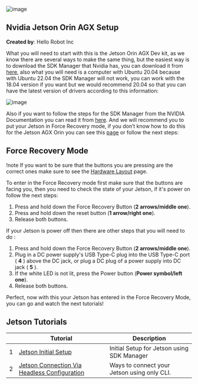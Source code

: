 ![image](https://github.com/hello-robot/stretch_tool_share/blob/feature/jetson_tutorials/images/banner.png)

## Nvidia Jetson Orin AGX Setup

**Created by**: Hello Robot Inc

What you will need to start with this is the Jetson Orin AGX Dev kit, as we know there are several ways to make the same thing, but the easiest way is to download the SDK Manager that Nvidia has, you can download it from [here](https://developer.nvidia.com/sdk-manager), also what you will need is a computer with Ubuntu 20.04 because with Ubuntu 22.04 the SDK Manager will not work, you can work with the 18.04 version if you want but we would recommend 20.04 so that you can have the latest version of drivers according to this information:

![image](https://github.com/hello-robot/stretch_tool_share/assets/141784078/d643a978-af3d-4d99-9537-7237489c8236)

Also if you want to follow the steps for the SDK Manager from the NVIDIA Documentation you can read it from [here](https://docs.nvidia.com/sdk-manager/index.html). And we will recommend you to put your Jetson in Force Recovery mode, if you don’t know how to do this for the Jetson AGX Orin you can see this [page](https://developer.nvidia.com/embedded/learn/jetson-agx-orin-devkit-user-guide/howto.html) or follow the next steps:

## Force Recovery Mode
!note If you want to be sure that the buttons you are pressing are the correct ones make sure to see the [Hardware Layout](https://developer.nvidia.com/embedded/learn/jetson-agx-orin-devkit-user-guide/developer_kit_layout.html) page.

To enter in the Force Recovery mode first make sure that the buttons are facing you, then you need to check the state of your Jetson, if it's power on follow the next steps:
1. Press and hold down the Force Recovery Button (**2 arrows/middle one**).
2. Press and hold down the reset button (**1 arrow/right one**).
3. Release both buttons.

If your Jetson is power off then there are other steps that you will need to do :
1. Press and hold down the Force Recovery Button (**2 arrows/middle one**).
2. Plug in a DC power supply's USB Type-C plug into the USB Type-C port ( **4** ) above the DC jack, or plug a DC plug of a power supply into DC jack ( **5** ).
3. If the white LED is not lit, press the Power button (**Power symbol/left one**).
4. Release both buttons.

Perfect, now with this your Jetson has entered in the Force Recovery Mode, you can go and watch the next tutorials!
## Jetson Tutorials
|  | Tutorial                                                                        | Description                                        |
|--|---------------------------------------------------------------------------------|----------------------------------------------------|
| 1 | [Jetson Initial Setup](jetson_inital_setup.md)                                           | Initial Setup for Jetson using SDK Manager|
| 2 | [Jetson Connection Via Headless Configuration](jetson_connection_headless_configuration.md)                  | Ways to connect your Jetson using only CLI. |

